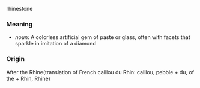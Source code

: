rhinestone
### Meaning
+ _noun_: A colorless artificial gem of paste or glass, often with facets that sparkle in imitation of a diamond

### Origin

After the Rhine(translation of French caillou du Rhin: caillou, pebble + du, of the + Rhin, Rhine)
